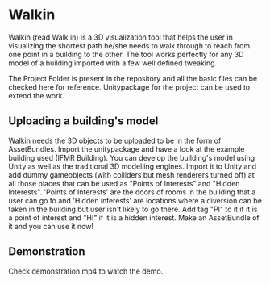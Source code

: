 # Walkin
Walkin (read Walk in) is a 3D visualization tool that helps the user in visualizing the shortest path he/she needs to walk through to reach from one point in a building to the other. The tool works perfectly for any 3D model of a building imported with a few well defined tweaking.

The Project Folder is present in the repository and all the basic files can be checked here for reference. Unitypackage for the project can be used to extend the work.

## Uploading a building's model
Walkin needs the 3D objects to be uploaded to be in the form of AssetBundles. Import the unitypackage and have a look at the example building used (IFMR Building). You can develop the building's model using Unity as well as the traditional 3D modelling engines. Import it to Unity and add dummy gameobjects (with colliders but mesh renderers turned off) at all those places that can be used as "Points of Interests" and "Hidden Interests". 'Points of Interests' are the doors of rooms in the building that a user can go to and 'Hidden interests' are locations where a diversion can be taken in the building but user isn't likely to go there. Add tag "PI" to it if it is a point of interest and "HI" if it is a hidden interest. Make an AssetBundle of it and you can use it now!

## Demonstration
Check demonstration.mp4 to watch the demo.

